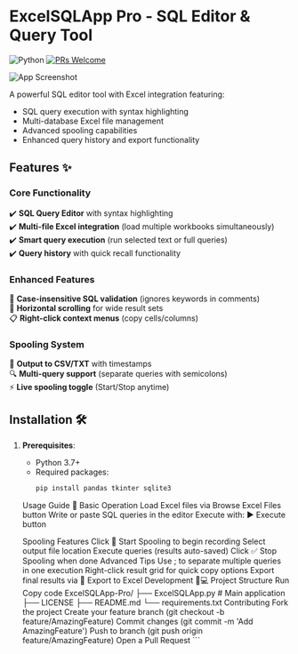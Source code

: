# ExcelSQLApp Pro - SQL Editor & Query Tool

![Python](https://img.shields.io/badge/python-3.7+-blue.svg)
[![PRs Welcome](https://img.shields.io/badge/PRs-welcome-brightgreen.svg)](CONTRIBUTING.md)

![App Screenshot](screenshot.png) <!-- Add actual screenshot later -->

A powerful SQL editor tool with Excel integration featuring:
- SQL query execution with syntax highlighting
- Multi-database Excel file management
- Advanced spooling capabilities
- Enhanced query history and export functionality

## Features ✨

### Core Functionality
✔️ **SQL Query Editor** with syntax highlighting  
✔️ **Multi-file Excel integration** (load multiple workbooks simultaneously)  
✔️ **Smart query execution** (run selected text or full queries)  
✔️ **Query history** with quick recall functionality  

### Enhanced Features
🎯 **Case-insensitive SQL validation** (ignores keywords in comments)  
🚀 **Horizontal scrolling** for wide result sets  
📋 **Right-click context menus** (copy cells/columns)  

### Spooling System
📁 **Output to CSV/TXT** with timestamps  
🔍 **Multi-query support** (separate queries with semicolons)  
⚡ **Live spooling toggle** (Start/Stop anytime)  

## Installation 🛠️

1. **Prerequisites**:
   - Python 3.7+
   - Required packages:
     ```bash
     pip install pandas tkinter sqlite3

   Usage Guide 📖
         Basic Operation
         Load Excel files via Browse Excel Files button
         Write or paste SQL queries in the editor
   Execute with:
         ▶ Execute button

   Spooling Features
               Click 🔴 Start Spooling to begin recording
               Select output file location
               Execute queries (results auto-saved)
               Click ✅ Stop Spooling when done
   Advanced Tips
               Use ; to separate multiple queries in one execution
               Right-click result grid for quick copy options
               Export final results via 💾 Export to Excel
   Development 🧑💻
               Project Structure
                  Run
                  Copy code
                  ExcelSQLApp-Pro/
                  ├── ExcelSQLApp.py      # Main application
                  ├── LICENSE
                  ├── README.md
                  └── requirements.txt
      Contributing
      Fork the project
      Create your feature branch (git checkout -b feature/AmazingFeature)
      Commit changes (git commit -m 'Add AmazingFeature')
      Push to branch (git push origin feature/AmazingFeature)
      Open a Pull Request
           ```
      
